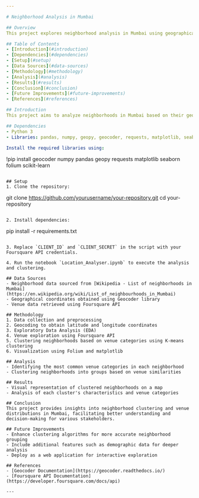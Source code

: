 ```yaml
---

# Neighborhood Analysis in Mumbai

## Overview
This project explores neighborhood analysis in Mumbai using geographical data and Foursquare API to identify clusters of neighborhoods based on venue categories.

## Table of Contents
- [Introduction](#introduction)
- [Dependencies](#dependencies)
- [Setup](#setup)
- [Data Sources](#data-sources)
- [Methodology](#methodology)
- [Analysis](#analysis)
- [Results](#results)
- [Conclusion](#conclusion)
- [Future Improvements](#future-improvements)
- [References](#references)

## Introduction
This project aims to analyze neighborhoods in Mumbai based on their geographical coordinates and venue categories from Foursquare API. Clustering techniques are applied to group similar neighborhoods together for further analysis.

## Dependencies
- Python 3
- Libraries: pandas, numpy, geopy, geocoder, requests, matplotlib, seaborn, folium, sklearn

Install the required libraries using:
```
!pip install geocoder numpy pandas geopy requests matplotlib seaborn folium scikit-learn
```

## Setup
1. Clone the repository:
   ```
   git clone https://github.com/yourusername/your-repository.git
   cd your-repository
   ```

2. Install dependencies:
   ```
   pip install -r requirements.txt
   ```

3. Replace `CLIENT_ID` and `CLIENT_SECRET` in the script with your Foursquare API credentials.

4. Run the notebook `Location_Analyser.ipynb` to execute the analysis and clustering.

## Data Sources
- Neighborhood data sourced from [Wikipedia - List of neighborhoods in Mumbai](https://en.wikipedia.org/wiki/List_of_neighbourhoods_in_Mumbai)
- Geographical coordinates obtained using Geocoder library
- Venue data retrieved using Foursquare API

## Methodology
1. Data collection and preprocessing
2. Geocoding to obtain latitude and longitude coordinates
3. Exploratory Data Analysis (EDA)
4. Venue exploration using Foursquare API
5. Clustering neighborhoods based on venue categories using K-means clustering
6. Visualization using Folium and matplotlib

## Analysis
- Identifying the most common venue categories in each neighborhood
- Clustering neighborhoods into groups based on venue similarities

## Results
- Visual representation of clustered neighborhoods on a map
- Analysis of each cluster's characteristics and venue categories

## Conclusion
This project provides insights into neighborhood clustering and venue distributions in Mumbai, facilitating better understanding and decision-making for various stakeholders.

## Future Improvements
- Enhance clustering algorithms for more accurate neighborhood grouping
- Include additional features such as demographic data for deeper analysis
- Deploy as a web application for interactive exploration

## References
- [Geocoder Documentation](https://geocoder.readthedocs.io/)
- [Foursquare API Documentation](https://developer.foursquare.com/docs/api)

---
```

